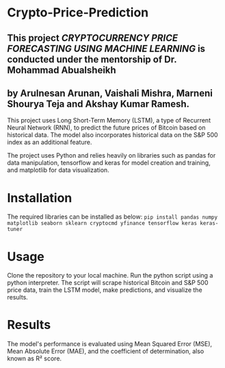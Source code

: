 # Crypto-Price-Prediction

## This project *CRYPTOCURRENCY PRICE FORECASTING USING MACHINE LEARNING* is conducted under the mentorship of Dr. Mohammad Abualsheikh
by Arulnesan Arunan, Vaishali Mishra, Marneni Shourya Teja and Akshay Kumar Ramesh.
------------------------------------------------------------------------------------------------------------------------------------------------------
This project uses Long Short-Term Memory (LSTM), a type of Recurrent Neural Network (RNN), to predict the future prices of Bitcoin based on historical data. The model also incorporates historical data on the S&P 500 index as an additional feature.

The project uses Python and relies heavily on libraries such as pandas for data manipulation, tensorflow and keras for model creation and training, and matplotlib for data visualization.

# Installation
The required libraries can be installed as below:
`pip install pandas numpy matplotlib seaborn sklearn cryptocmd yfinance tensorflow keras keras-tuner`

# Usage
Clone the repository to your local machine.
Run the python script using a python interpreter.
The script will scrape historical Bitcoin and S&P 500 price data, train the LSTM model, make predictions, and visualize the results.

# Results
The model's performance is evaluated using Mean Squared Error (MSE), Mean Absolute Error (MAE), and the coefficient of determination, also known as R² score.

